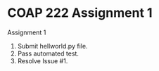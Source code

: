 # COAP 222 Assignment 1

Assignment 1

1. Submit hellworld.py file.
2. Pass automated test.
3. Resolve Issue #1.
